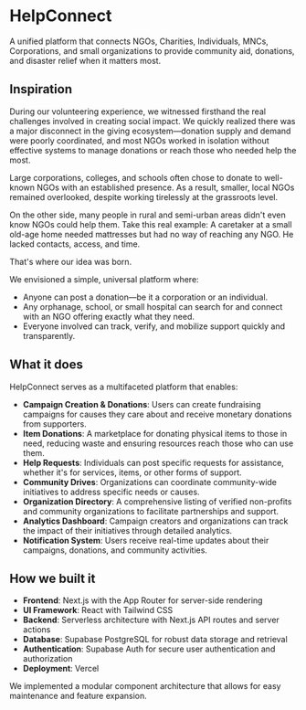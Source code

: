# HelpConnect

A unified platform that connects NGOs, Charities, Individuals, MNCs, Corporations, and small organizations to provide community aid, donations, and disaster relief when it matters most.

## Inspiration

During our volunteering experience, we witnessed firsthand the real challenges involved in creating social impact. We quickly realized there was a major disconnect in the giving ecosystem—donation supply and demand were poorly coordinated, and most NGOs worked in isolation without effective systems to manage donations or reach those who needed help the most.

Large corporations, colleges, and schools often chose to donate to well-known NGOs with an established presence. As a result, smaller, local NGOs remained overlooked, despite working tirelessly at the grassroots level.

On the other side, many people in rural and semi-urban areas didn't even know NGOs could help them. Take this real example: A caretaker at a small old-age home needed mattresses but had no way of reaching any NGO. He lacked contacts, access, and time.

That's where our idea was born.

We envisioned a simple, universal platform where:

* Anyone can post a donation—be it a corporation or an individual.
* Any orphanage, school, or small hospital can search for and connect with an NGO offering exactly what they need.
* Everyone involved can track, verify, and mobilize support quickly and transparently.

## What it does

HelpConnect serves as a multifaceted platform that enables:

- **Campaign Creation & Donations**: Users can create fundraising campaigns for causes they care about and receive monetary donations from supporters.
- **Item Donations**: A marketplace for donating physical items to those in need, reducing waste and ensuring resources reach those who can use them.
- **Help Requests**: Individuals can post specific requests for assistance, whether it's for services, items, or other forms of support.
- **Community Drives**: Organizations can coordinate community-wide initiatives to address specific needs or causes.
- **Organization Directory**: A comprehensive listing of verified non-profits and community organizations to facilitate partnerships and support.
- **Analytics Dashboard**: Campaign creators and organizations can track the impact of their initiatives through detailed analytics.
- **Notification System**: Users receive real-time updates about their campaigns, donations, and community activities.

## How we built it

- **Frontend**: Next.js with the App Router for server-side rendering
- **UI Framework**: React with Tailwind CSS
- **Backend**: Serverless architecture with Next.js API routes and server actions
- **Database**: Supabase PostgreSQL for robust data storage and retrieval
- **Authentication**: Supabase Auth for secure user authentication and authorization
- **Deployment**: Vercel

We implemented a modular component architecture that allows for easy maintenance and feature expansion.

